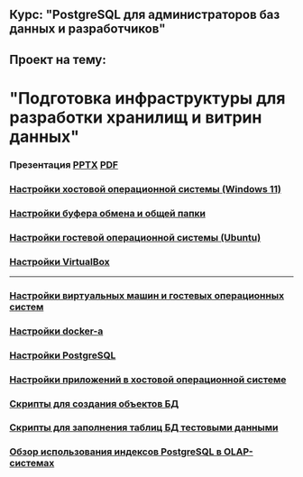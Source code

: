 ## Курс: "PostgreSQL для администраторов баз данных и разработчиков" ##  
## Проект на тему: ##  
# "Подготовка инфраструктуры для разработки хранилищ и витрин данных" #

### Презентация [PPTX](DataMartInfrastructure.pptx) [PDF](DataMartInfrastructure.pdf) ###

### [Настройки хостовой операционной системы (Windows 11)](HostOSSettings.md) ###

### [Настройки буфера обмена и общей папки](ClipboardSharedFolder.md) ###

### [Настройки гостевой операционной системы (Ubuntu)](UbuntuSettings.md) ###

### [Настройки VirtualBox](VirtualBoxSettings.md) ###

----------------------------  

### [Настройки виртуальных машин и гостевых операционных систем](file.txt) ###

### [Настройки docker-а](file.txt) ###

### [Настройки PostgreSQL](file.txt) ###

### [Настройки приложений в хостовой операционной системе](file.txt) ###

### [Скрипты для создания объектов БД](file.txt) ###

### [Скрипты для заполнения таблиц БД тестовыми данными](file.txt) ###

### [Обзор использования индексов PostgreSQL в OLAP-системах](file.txt) ###
